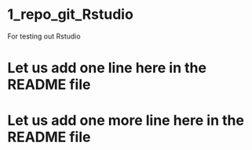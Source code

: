 # 1_repo_git_Rstudio

For testing out Rstudio

# Let us add one line here in the README file

# Let us add one more line here in the README file

